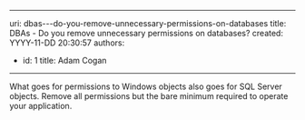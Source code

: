 

---
uri: dbas---do-you-remove-unnecessary-permissions-on-databases
title: DBAs - Do you remove unnecessary permissions on databases?
created: YYYY-11-DD 20:30:57
authors:
  - id: 1
    title: Adam Cogan
---




<span class='intro'> <p class="ssw15-rteElement-P">What goes for permissions to Windows objects also goes for SQL Server objects. Remove all permissions but the bare minimum required to operate your application.​​<br></p> </span>




